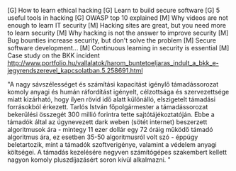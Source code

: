 [G] How to learn ethical hacking
[G] Learn to build secure software
[G] 5 useful tools in hacking
[G] OWASP top 10 explained
[M] Why videos are not enough to learn IT security
[M] Hacking sites are great, but you need more to learn security
[M] Why hacking is not the answer to improve security
[M] Bug bounties increase security, but don't solve the problem
[M] Secure software development...
[M] Continuous learning in security is essential
[M] Case study on the BKK incident
http://www.portfolio.hu/vallalatok/harom_buntetoeljaras_indult_a_bkk_e-jegyrendszerevel_kapcsolatban.5.258691.html

"A nagy sávszélességet és számítási kapacitást igénylő támadássorozat
komoly anyagi és humán ráfordítást igényelt, célzottsága és
szervezettsége miatt kizárható, hogy ilyen rövid idő alatt különálló,
elszigetelt támadási forrásokból érkezett. Tarlós István főpolgármester
a támadássorozat bekerülési összegét 300 millió forintra tette
sajtótájékoztatóján. Ebbe a támadók által az úgynevezett dark weben
(sötét internet) beszerzett algoritmusok ára - mintegy 11 ezer dollár
egy 72 óráig működő támadó algoritmus ára, ez esetben 35-50
algoritmusról volt szó - éppúgy beletartozik, mint a támadók
szoftverigénye, valamint a védelem anyagi költségei. A támadás
kezelésére negyven számítógépes szakembert kellett nagyon komoly
pluszdíjazásért soron kívül alkalmazni. "
